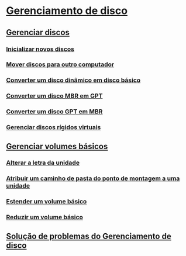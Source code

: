 # [Gerenciamento de disco](overview-of-disk-management.md)
## [Gerenciar discos](manage-disks.md)
### [Inicializar novos discos](initialize-new-disks.md)
### [Mover discos para outro computador](move-disks-to-another-computer.md)
### [Converter um disco dinâmico em disco básico](change-a-dynamic-disk-back-to-a-basic-disk.md)
### [Converter um disco MBR em GPT](change-an-mbr-disk-into-a-gpt-disk.md)   
### [Converter um disco GPT em MBR](change-a-gpt-disk-into-an-mbr-disk.md)         
### [Gerenciar discos rígidos virtuais](manage-virtual-hard-disks.md)
## [Gerenciar volumes básicos](manage-basic-volumes.md)
### [Alterar a letra da unidade](change-a-drive-letter.md)
### [Atribuir um caminho de pasta do ponto de montagem a uma unidade](assign-a-mount-point-folder-path-to-a-drive.md)
### [Estender um volume básico](extend-a-basic-volume.md)
### [Reduzir um volume básico](shrink-a-basic-volume.md)
## [Solução de problemas do Gerenciamento de disco](troubleshooting-disk-management.md)
